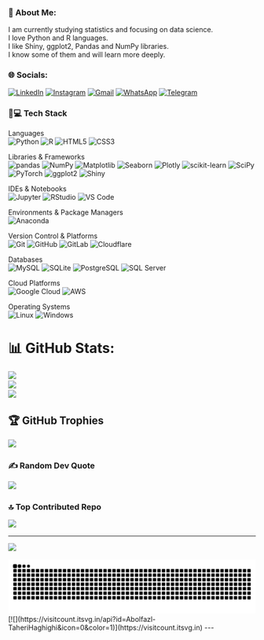 ### 💫 About Me:
I am currently studying statistics and focusing on data science.<br>I love Python and R languages.<br>​​I like Shiny, ggplot2, Pandas and NumPy libraries.<br>I know some of them and will learn more deeply.


### 🌐 Socials:
[![LinkedIn](https://img.shields.io/badge/LinkedIn-0A66C2?style=flat&logo=linkedin&logoColor=white)](https://www.linkedin.com/in/abolfazl-taheri-haghighi)
[![Instagram](https://img.shields.io/badge/Instagram-E4405F?style=flat&logo=instagram&logoColor=white)](https://instagram.com/Abolfazl.taheri_pv)
[![Gmail](https://img.shields.io/badge/Email-D14836?style=flat&logo=gmail&logoColor=white)](mailto:your.email@example.com)
[![WhatsApp](https://img.shields.io/badge/WhatsApp-25D366?style=flat&logo=whatsapp&logoColor=white)](https://wa.me/989174874818)
[![Telegram](https://img.shields.io/badge/Telegram-2CA5E0?style=flat&logo=telegram&logoColor=white)](https://t.me/+989174874818)

### 🧠💻 Tech Stack

Languages  
![Python](https://img.shields.io/badge/Python-3776AB?style=flat&logo=python&logoColor=white)
![R](https://img.shields.io/badge/R-276DC3?style=flat&logo=r&logoColor=white)
![HTML5](https://img.shields.io/badge/HTML5-E34F26?style=flat&logo=html5&logoColor=white)
![CSS3](https://img.shields.io/badge/CSS3-1572B6?style=flat&logo=css3&logoColor=white)

Libraries & Frameworks  
![pandas](https://img.shields.io/badge/Pandas-150458?style=flat&logo=pandas&logoColor=white)
![NumPy](https://img.shields.io/badge/NumPy-013243?style=flat&logo=numpy&logoColor=white)
![Matplotlib](https://img.shields.io/badge/Matplotlib-11557C?style=flat&logo=matplotlib&logoColor=white)
![Seaborn](https://img.shields.io/badge/Seaborn-2D708EFF?style=flat&logo=python&logoColor=white)
![Plotly](https://img.shields.io/badge/Plotly-3F4F75?style=flat&logo=plotly&logoColor=white)
![scikit-learn](https://img.shields.io/badge/scikit--learn-F7931E?style=flat&logo=scikit-learn&logoColor=white)
![SciPy](https://img.shields.io/badge/SciPy-8CAAE6?style=flat&logo=scipy&logoColor=white)
![PyTorch](https://img.shields.io/badge/PyTorch-EE4C2C?style=flat&logo=pytorch&logoColor=white)
![ggplot2](https://img.shields.io/badge/ggplot2-6A0DAD?style=flat&logo=r&logoColor=white)
![Shiny](https://img.shields.io/badge/Shiny-009CA6?style=flat&logo=r&logoColor=white)

IDEs & Notebooks  
![Jupyter](https://img.shields.io/badge/Jupyter-F37626?style=flat&logo=jupyter&logoColor=white)
![RStudio](https://img.shields.io/badge/RStudio-75AADB?style=flat&logo=rstudio&logoColor=white)
![VS Code](https://img.shields.io/badge/VS%20Code-007ACC?style=flat&logo=visual-studio-code&logoColor=white)

Environments & Package Managers  
![Anaconda](https://img.shields.io/badge/Anaconda-44A833?style=flat&logo=anaconda&logoColor=white)

Version Control & Platforms  
![Git](https://img.shields.io/badge/Git-F05032?style=flat&logo=git&logoColor=white)
![GitHub](https://img.shields.io/badge/GitHub-181717?style=flat&logo=github&logoColor=white)
![GitLab](https://img.shields.io/badge/GitLab-FC6D26?style=flat&logo=gitlab&logoColor=white)
![Cloudflare](https://img.shields.io/badge/Cloudflare-F38020?style=flat&logo=cloudflare&logoColor=white)

Databases  
![MySQL](https://img.shields.io/badge/MySQL-4479A1?style=flat&logo=mysql&logoColor=white)
![SQLite](https://img.shields.io/badge/SQLite-003B57?style=flat&logo=sqlite&logoColor=white)
![PostgreSQL](https://img.shields.io/badge/PostgreSQL-336791?style=flat&logo=postgresql&logoColor=white)
![SQL Server](https://img.shields.io/badge/Microsoft_SQL_Server-CC2927?style=flat&logo=microsoft-sql-server&logoColor=white)

Cloud Platforms  
![Google Cloud](https://img.shields.io/badge/Google%20Cloud-4285F4?style=flat&logo=google-cloud&logoColor=white)
![AWS](https://img.shields.io/badge/AWS-232F3E?style=flat&logo=amazon-aws&logoColor=white)

Operating Systems  
![Linux](https://img.shields.io/badge/Linux-FCC624?style=flat&logo=linux&logoColor=black)
![Windows](https://img.shields.io/badge/Windows-0078D6?style=flat&logo=windows&logoColor=white)
# 📊 GitHub Stats:
![](https://github-readme-stats.vercel.app/api?username=Abolfazl-TaheriHaghighi&theme=dark&hide_border=false&include_all_commits=true&count_private=true)<br/>
![](https://nirzak-streak-stats.vercel.app/?user=Abolfazl-TaheriHaghighi&theme=dark&hide_border=false)<br/>
![](https://github-readme-stats.vercel.app/api/top-langs/?username=Abolfazl-TaheriHaghighi&theme=dark&hide_border=false&include_all_commits=true&count_private=true&layout=compact)

## 🏆 GitHub Trophies
![](https://github-profile-trophy.vercel.app/?username=Abolfazl-TaheriHaghighi&theme=radical&no-frame=false&no-bg=false&margin-w=4)

### ✍️ Random Dev Quote
![](https://quotes-github-readme.vercel.app/api?type=horizontal&theme=radical)

### 🔝 Top Contributed Repo
![](https://github-contributor-stats.vercel.app/api?username=Abolfazl-TaheriHaghighi&limit=5&theme=dark&combine_all_yearly_contributions=true)

---
[![](https://visitcount.itsvg.in/api?id=Abolfazl-TaheriHaghighi&icon=0&color=1)](https://visitcount.itsvg.in)

<picture>
  <source media="(prefers-color-scheme: dark)" srcset="https://raw.githubusercontent.com/Abolfazl-TaheriHaghighi/Abolfazl-TaheriHaghighi/output/github-snake-dark.svg" />
  <source media="(prefers-color-scheme: light)" srcset="https://raw.githubusercontent.com/Abolfazl-TaheriHaghighi/Abolfazl-TaheriHaghighi/output/github-snake.svg" />
  <img alt="github-snake" src="https://raw.githubusercontent.com/Abolfazl-TaheriHaghighi/Abolfazl-TaheriHaghighi/output/github-snake.svg" />
</picture>
[![](https://visitcount.itsvg.in/api?id=Abolfazl-TaheriHaghighi&icon=0&color=1)](https://visitcount.itsvg.in)
<!-- Proudly created with GPRM ( https://gprm.itsvg.in ) -->
---
